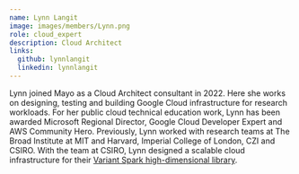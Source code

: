 ```yaml
---
name: Lynn Langit
image: images/members/Lynn.png
role: cloud_expert
description: Cloud Architect
links:
  github: lynnlangit
  linkedin: lynnlangit
---
```


Lynn joined Mayo as a Cloud Architect consultant in 2022. Here she works on designing, testing and building Google Cloud infrastructure for research workloads.
For her public cloud technical education work, Lynn has been awarded Microsoft Regional Director, Google Cloud Developer Expert and AWS Community Hero.
Previously, Lynn worked with research teams at The Broad Institute at MIT and Harvard, Imperial College of London, CZI and CSIRO.  With the team at CSIRO, Lynn designed a scalable cloud infrastructure for their [Variant Spark high-dimensional library](https://lynnlangit.medium.com/scaling-custom-machine-learning-on-aws-d9dc7edfbff9).

